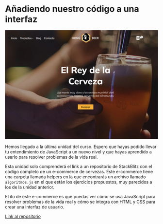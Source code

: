# Añadiendo nuestro código a una interfaz

![1692766914031](image/01-agregamos-nuestro-codigo-a-una-interfaz/1692766914031.png)

Hemos llegado a la última unidad del curso. Espero que hayas podido llevar tu entendimiento de JavaScript a un nuevo nivel y que hayas aprendido a usarlo para resolver problemas de la vida real.

Esta unidad solo comprenderá el link a un repositorio de
StackBlitz con el código completo de un e-commerce de cervezas. Este e-commerce tiene una carpeta llamada helpers en la que encontrarás un archivo llamado `algoritmos.js` en el que están los ejercicios propuestos, muy parecidos a los de la unidad anterior.

El ito de este e-commerce es que puedas ver cómo se usa JavaScript para resolver problemas de la vida real y cómo se integra con HTML y CSS para crear una interfaz de usuario.

[Link al repositorio](https://stackblitz.com/edit/react-wqvxoz?file=src%2Futils%2Falgoritmos.js)

